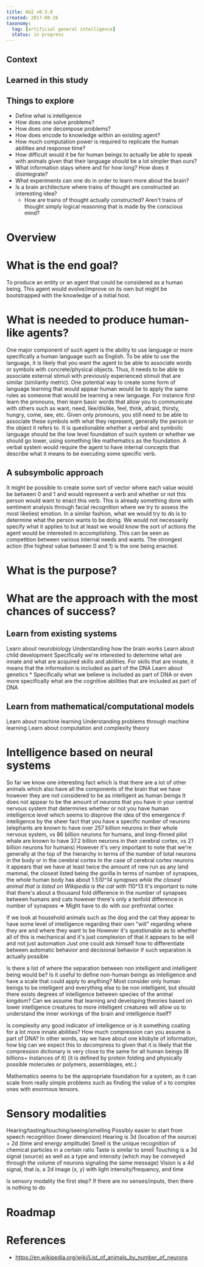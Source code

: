 ```yaml
---
title: AGI v0.3.0
created: 2017-08-26
taxonomy:
  tag: [artificial general intelligence]
  status: in progress
---
```


## Context

## Learned in this study

## Things to explore
* Define what is intelligence
* How does one solve problems?
* How does one decompose problems?
* How does encode to knowledge within an existing agent?
* How much computation power is required to replicate the human abilities and response time?
* How difficult would it be for human beings to actually be able to speak with animals given that their language should be a lot simpler than ours?
* What information stays where and for how long? How does it disintegrate?
* What experiments can one do in order to learn more about the brain?
* Is a brain architecture where trains of thought are constructed an interesting idea?
	* How are trains of thought actually constructed? Aren't trains of thought simply logical reasoning that is made by the conscious mind?

# Overview

# What is the end goal?
To produce an entity or an agent that could be considered as a human being.
This agent would evolve/improve on its own but might be bootstrapped with the knowledge of a initial host.

# What is needed to produce human-like agents?
One major component of such agent is the ability to use language or more specifically a human language such as English.
To be able to use the language, it is likely that you want the agent to be able to associate words or symbols with concrete/physical objects.
Thus, it needs to be able to associate external stimuli with previously experienced stimuli that are similar (similarity metric).
One potential way to create some form of language learning that would appear human would be to apply the same rules as someone that would be learning a new language. For instance first learn the pronouns, then learn basic words that allow you to communicate with others such as want, need, like/dislike, feel, think, afraid, thirsty, hungry, come, see, etc.
Given only pronouns, you still need to be able to associate these symbols with what they represent, generally the person or the object it refers to.
It is questionable whether a verbal and symbolic language should be the low level foundation of such system or whether we should go lower, using something like mathematics as the foundation.
A verbal system would require the agent to have internal concepts that describe what it means to be executing some specific verb.

## A subsymbolic approach
It might be possible to create some sort of vector where each value would be between 0 and 1 and would represent a verb and whether or not this person would want to enact this verb.
This is already something done with sentiment analysis through facial recognition where we try to assess the most likeliest emotion.
In a similar fashion, what we would try to do is to determine what the person wants to be doing. We would not necessarily specify what it applies to but at least we would know the sort of actions the agent would be interested in accomplishing.
This can be seen as competition between various internal needs and wants. The strongest action (the highest value between 0 and 1) is the one being enacted.

# What is the purpose?

# What are the approach with the most chances of success?
## Learn from existing systems
Learn about neurobiology
Understanding how the brain works
Learn about child development
	Specifically we're interested to determine what are innate and what are acquired skills and abilities. For skills that are innate, it means that the information is included as part of the DNA
Learn about genetics
	* Specifically what we believe is included as part of DNA or even more specifically what are the cognitive abilities that are included as part of DNA

## Learn from mathematical/computational models
Learn about machine learning
	Understanding problems through machine learning
Learn about computation and complexity theory

# Intelligence based on neural systems
So far we know one interesting fact which is that there are a lot of other animals which also have all the components of the brain that we have however they are not considered to be as intelligent as human beings
It does not appear to be the amount of neurons that you have in your central nervous system that determines whether or not you have human intelligence level which seems to disprove the idea of the emergence if intelligence by the sheer fact that you have a specific number of neurons (elephants are known to have over 257 billion neurons in their whole nervous system, vs 86 billion neurons for humans, and long-finned pilot whale are known to have 37.2 billion neurons in their cerebral cortex, vs 21 billion neurons for humans)
However it's very important to note that we're generally at the top of the hierarchy in terms of the number of total neurons in the body or in the cerebral cortex
In the case of cerebral cortex neurons it appears that we have at least twice the amount of new run as any land mammal, the closest listed being the gorilla
In terms of number of synapses, the whole human body has about 1.5*10^14 synapses while the closest animal that is listed on Wikipedia is the cat with 1*10^13
It's important to note that there's about a thousand fold difference in the number of synapses between humans and cats however there's only a tenfold difference in number of synapses
=> Might have to do with our prefrontal cortex

If we look at household animals such as the dog and the cat they appear to have some level of intelligence regarding their own "will" regarding where they are and where they want to be
However it's questionable as to whether all of this is mechanical and it's just complexion of that it appears to be will and not just automation
Just one could ask himself how to differentiate between automatic behavior and decisional behavior if such separation is actually possible

Is there a list of where the separation between non intelligent and intelligent being would be? Is it useful to define non-human beings as intelligence and have a scale that could apply to anything?
Most consider only human beings to be intelligent and everything else to be non intelligent, but should there exists degrees of intelligence between species of the animal kingdom?
Can we assume that learning and developing theories based on lower intelligence creatures to more intelligent creatures will allow us to understand the inner workings of the brain and intelligence itself?

Is complexity any good indicator of intelligence or is it something coating for a lot more innate abilities?
How much compression can you assume is part of DNA? In other words, say we have about one kilobyte of information, how big can we expect this to decompress to given that it is likely that the compression dictionary is very close to the same for all human beings (8 billions+ instances of it) (it is defined by protein folding and physically possible molecules or polymers, assemblages, etc.)

Mathematics seems to be the appropriate foundation for a system, as it can scale from really simple problems such as finding the value of x to complex ones with enormous tensors.

# Sensory modalities
Hearing/tasting/touching/seeing/smelling
Possibly easier to start from speech recognition (lower dimension)
Hearing is 3d (location of the source) + 2d (time and energy amplitude)
Smell is the unique recognition of chemical particles in a certain ratio
Taste is similar to smell
Touching is a 3d signal (source) as well as a type and intensity (which may be conveyed through the volume of neurons signaling the same message)
Vision is a 4d signal, that is, a 2d image (x, y) with light intensity/frequency, and time

Is sensory modality the first step?
If there are no senses/inputs, then there is nothing to do

# Roadmap

# References
* https://en.wikipedia.org/wiki/List_of_animals_by_number_of_neurons
